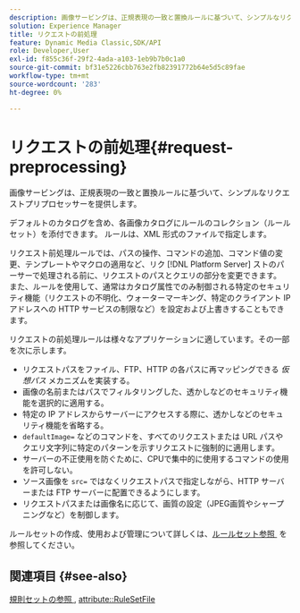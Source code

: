```yaml
---
description: 画像サービングは、正規表現の一致と置換ルールに基づいて、シンプルなリクエストプリプロセッサーを提供します。
solution: Experience Manager
title: リクエストの前処理
feature: Dynamic Media Classic,SDK/API
role: Developer,User
exl-id: f855c36f-29f2-4ada-a103-1eb9b7b0c1a0
source-git-commit: bf31e5226cbb763e2fb82391772b64e5d5c89fae
workflow-type: tm+mt
source-wordcount: '283'
ht-degree: 0%

---
```


# リクエストの前処理{#request-preprocessing}

画像サービングは、正規表現の一致と置換ルールに基づいて、シンプルなリクエストプリプロセッサーを提供します。

デフォルトのカタログを含め、各画像カタログにルールのコレクション（ルールセット）を添付できます。 ルールは、XML 形式のファイルで指定します。

リクエスト前処理ルールでは、パスの操作、コマンドの追加、コマンド値の変更、テンプレートやマクロの適用など、リク [!DNL Platform Server] ストのパーサーで処理される前に、リクエストのパスとクエリの部分を変更できます。 また、ルールを使用して、通常はカタログ属性でのみ制御される特定のセキュリティ機能（リクエストの不明化、ウォーターマーキング、特定のクライアント IP アドレスへの HTTP サービスの制限など）を設定および上書きすることもできます。

リクエストの前処理ルールは様々なアプリケーションに適しています。その一部を次に示します。

* リクエストパスをファイル、FTP、HTTP の各パスに再マッピングできる *仮想パス* メカニズムを実装する。
* 画像の名前またはパスでフィルタリングした、透かしなどのセキュリティ機能を選択的に適用する。
* 特定の IP アドレスからサーバーにアクセスする際に、透かしなどのセキュリティ機能を省略する。
* `defaultImage=` などのコマンドを、すべてのリクエストまたは URL パスやクエリ文字列に特定のパターンを示すリクエストに強制的に適用します。
* サーバーの不正使用を防ぐために、CPUで集中的に使用するコマンドの使用を許可しない。
* ソース画像を `src=` ではなくリクエストパスで指定しながら、HTTP サーバーまたは FTP サーバーに配置できるようにします。
* リクエストパスまたは画像名に応じて、画質の設定（JPEG画質やシャープニングなど）を制御します。

ルールセットの作成、使用および管理について詳しくは、[&#x200B; ルールセット参照 &#x200B;](../../../../../is-api/image-catalog/image-serving-api-ref/c-image-catalog-reference/c-rule-set-reference/c-rule-set-reference.md#concept-3e5058cf3507470b82cac638df23ea8e) を参照してください。

## 関連項目 {#see-also}

[&#x200B; 規則セットの参照 &#x200B;](../../../../../is-api/image-catalog/image-serving-api-ref/c-image-catalog-reference/c-rule-set-reference/c-rule-set-reference.md#concept-3e5058cf3507470b82cac638df23ea8e), [attribute::RuleSetFile](../../../../../is-api/image-catalog/image-serving-api-ref/c-image-catalog-reference/c-overview/c-file-formats/r-rule-set-files.md#reference-3e54cb5f4d74411a84889fed056ac093)
